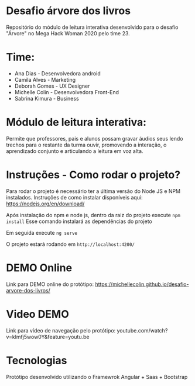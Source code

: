 # Desafio árvore dos livros
Repositório do módulo de leitura interativa desenvolvido para o desafio "Árvore" no Mega Hack Woman 2020 pelo time 23.

# Time:
* Ana Dias - Desenvolvedora android
* Camila Alves - Marketing
* Deborah Gomes - UX Designer
* Michelle Colin - Desenvolvedora Front-End
* Sabrina Kimura - Business

# Módulo de leitura interativa:

Permite que professores, pais e alunos
possam gravar áudios seus lendo trechos
para o restante da turma ouvir, promovendo
a interação, o aprendizado conjunto e
articulando a leitura em voz alta.

# Instruções - Como rodar o projeto?

Para rodar o projeto é necessário ter a última versão do Node JS e NPM instalados.
Instruções de como instalar disponíveis aqui: https://nodejs.org/en/download/

Após instalação do npm e node js, dentro da raiz do projeto execute
``npm install``
Esse comando instalará as dependências do projeto

Em seguida execute
``ng serve``

O projeto estará rodando em ``http://localhost:4200/``

# DEMO Online
Link para DEMO online do protótipo: https://michellecolin.github.io/desafio-arvore-dos-livros/

# Video DEMO
Link para vídeo de navegação pelo protótipo: youtube.com/watch?v=klmfj5wow0Y&feature=youtu.be

# Tecnologias
Protótipo desenvolvido utilizando o Framewrok Angular + Saas + Bootstrap
